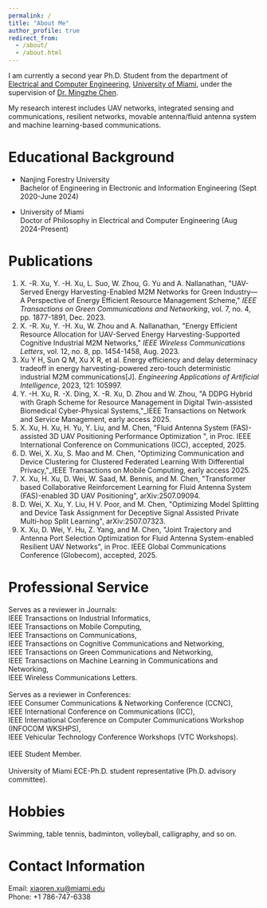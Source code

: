 ```yaml
---
permalink: /
title: "About Me"
author_profile: true
redirect_from: 
  - /about/
  - /about.html
---
```


I am currently a second year Ph.D. Student from the department of [Electrical and Computer Engineering](https://ece.coe.miami.edu/index.html), [University of Miami](https://welcome.miami.edu/), under the supervision of [Dr. Mingzhe Chen](https://scholar.google.com/citations?hl=zh-CN&user=Pe3kIocAAAAJ&view_op=list_works&sortby=pubdate).<br>

My research interest includes UAV networks, integrated sensing and communications, resilient networks, movable antenna/fluid antenna system and machine learning-based communications.

Educational Background
======
* Nanjing Forestry University<br>
Bachelor of Engineering in Electronic and Information Engineering (Sept 2020-June 2024)

* University of Miami<br>
Doctor of Philosophy in Electrical and Computer Engineering (Aug 2024-Present)

Publications
======
1. X. -R. Xu, Y. -H. Xu, L. Suo, W. Zhou, G. Yu and A. Nallanathan, "UAV-Served Energy Harvesting-Enabled M2M Networks for Green Industry—A Perspective of Energy Efficient Resource Management Scheme," _IEEE Transactions on Green Communications and Networking_, vol. 7, no. 4, pp. 1877-1891, Dec. 2023.<br>
2. X. -R. Xu, Y. -H. Xu, W. Zhou and A. Nallanathan, "Energy Efficient Resource Allocation for UAV-Served Energy Harvesting-Supported Cognitive Industrial M2M Networks," _IEEE Wireless Communications Letters_, vol. 12, no. 8, pp. 1454-1458, Aug. 2023.<br>
3. Xu Y H, Sun Q M, Xu X R, et al. Energy efficiency and delay determinacy tradeoff in energy harvesting-powered zero-touch deterministic industrial M2M communications[J]. _Engineering Applications of Artificial Intelligence_, 2023, 121: 105997.<br>
4. Y. -H. Xu, R. -X. Ding, X. -R. Xu, D. Zhou and W. Zhou, "A DDPG Hybrid with Graph Scheme for Resource Management in Digital Twin-assisted Biomedical Cyber-Physical Systems,"_IEEE Transactions on Network and Service Management, early access 2025.
5. X. Xu, H. Xu, H. Yu, Y. Liu, and M. Chen, "Fluid Antenna System (FAS)-assisted 3D UAV Positioning Performance Optimization ", in Proc. IEEE International Conference on Communications (ICC), accepted, 2025.
6. D. Wei, X. Xu, S. Mao and M. Chen, "Optimizing Communication and Device Clustering for Clustered Federated Learning With Differential Privacy,"_IEEE Transactions on Mobile Computing, early access 2025.
7. X. Xu, H. Xu, D. Wei, W. Saad, M. Bennis, and M. Chen, "Transformer based Collaborative Reinforcement Learning for Fluid Antenna System (FAS)-enabled 3D UAV Positioning", arXiv:2507.09094.
8. D. Wei, X. Xu, Y. Liu, H V. Poor, and M. Chen, "Optimizing Model Splitting and Device Task Assignment for Deceptive Signal Assisted Private Multi-hop Split Learning", arXiv:2507.07323.
9. X. Xu, D. Wei, Y. Hu, Z. Yang, and M. Chen, "Joint Trajectory and Antenna Port Selection Optimization for Fluid Antenna System-enabled Resilient UAV Networks", in Proc. IEEE Global Communications Conference (Globecom), accepted, 2025.



Professional Service
======
Serves as a reviewer in Journals: <br>IEEE Transactions on Industrial Informatics, <br>IEEE Transactions on Mobile Computing, <br>IEEE Transactions on Communications, <br>IEEE Transactions on Cognitive Communications and Networking, <br>IEEE Transactions on Green Communications and Networking, <br>IEEE Transactions on Machine Learning in Communications and Networking, <br>IEEE Wireless Communications Letters.
<br><br>Serves as a reviewer in Conferences: <br>IEEE Consumer Communications & Networking Conference (CCNC), <br>IEEE International Conference on Communications (ICC), <br>IEEE International Conference on Computer Communications Workshop (INFOCOM WKSHPS), <br>IEEE Vehicular Technology Conference Workshops (VTC Workshops).
<br><br>IEEE Student Member.
<br><br>University of Miami ECE-Ph.D. student representative (Ph.D. advisory committee).


Hobbies
======
Swimming, table tennis, badminton, volleyball, calligraphy, and so on.


Contact Information
======
Email: xiaoren.xu@miami.edu<br>Phone: +1 786-747-6338
